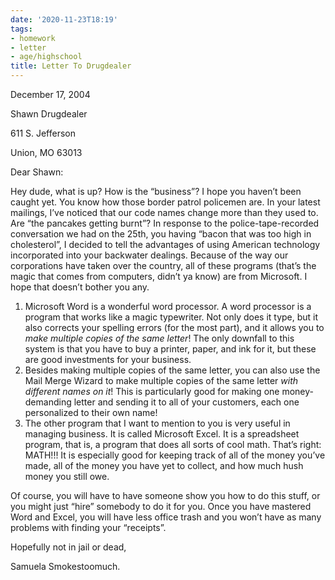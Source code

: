 ```yaml
---
date: '2020-11-23T18:19'
tags:
- homework
- letter
- age/highschool
title: Letter To Drugdealer
---
```


December 17, 2004

Shawn Drugdealer

611 S. Jefferson

Union, MO 63013

Dear Shawn:

Hey dude, what is up? How is the “business”? I hope you haven’t been
caught yet. You know how those border patrol policemen are. In your
latest mailings, I’ve noticed that our code names change more than they
used to. Are “the pancakes getting burnt”? In response to the
police-tape-recorded conversation we had on the 25th, you having
“bacon that was too high in cholesterol”, I decided to tell the
advantages of using American technology incorporated into your backwater
dealings. Because of the way our corporations have taken over the
country, all of these programs (that’s the magic that comes from
computers, didn’t ya know) are from Microsoft. I hope that doesn’t
bother you any.

1.  Microsoft Word is a wonderful word processor. A word processor is a
    program that works like a magic typewriter. Not only does it type,
    but it also corrects your spelling errors (for the most part), and
    it allows you to *make multiple copies of the same letter*! The only
    downfall to this system is that you have to buy a printer, paper,
    and ink for it, but these are good investments for your business.
2.  Besides making multiple copies of the same letter, you can also use
    the Mail Merge Wizard to make multiple copies of the same letter
    *with different names on it*! This is particularly good for making
    one money-demanding letter and sending it to all of your customers,
    each one personalized to their own name!
3.  The other program that I want to mention to you is very useful in
    managing business. It is called Microsoft Excel. It is a spreadsheet
    program, that is, a program that does all sorts of cool math. That’s
    right: MATH!!! It is especially good for keeping track of all of the
    money you’ve made, all of the money you have yet to collect, and how
    much hush money you still owe.

Of course, you will have to have someone show you how to do this stuff,
or you might just “hire” somebody to do it for you. Once you have
mastered Word and Excel, you will have less office trash and you won’t
have as many problems with finding your “receipts”.

Hopefully not in jail or dead,

Samuela Smokestoomuch.

